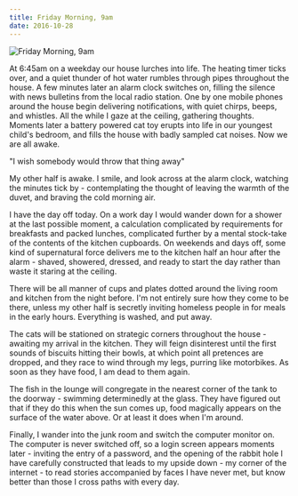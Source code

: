 ```yaml
---
title: Friday Morning, 9am
date: 2016-10-28
---
```


![Friday Morning, 9am](https://source.unsplash.com/di8ognBauG0/1600x900)

At 6:45am on a weekday our house lurches into life. The heating timer ticks over, and a quiet thunder of hot water rumbles through pipes throughout the house. A few minutes later an alarm clock switches on, filling the silence with news bulletins from the local radio station. One by one mobile phones around the house begin delivering notifications, with quiet chirps, beeps, and whistles. All the while I gaze at the ceiling, gathering thoughts. Moments later a battery powered cat toy erupts into life in our youngest child's bedroom, and fills the house with badly sampled cat noises. Now we are all awake.

"I wish somebody would throw that thing away"

My other half is awake. I smile, and look across at the alarm clock, watching the minutes tick by - contemplating the thought of leaving the warmth of the duvet, and braving the cold morning air.

I have the day off today. On a work day I would wander down for a shower at the last possible moment, a calculation complicated by requirements for breakfasts and packed lunches, complicated further by a mental stock-take of the contents of the kitchen cupboards. On weekends and days off, some kind of supernatural force delivers me to the kitchen half an hour after the alarm - shaved, showered, dressed, and ready to start the day rather than waste it staring at the ceiling.

There will be all manner of cups and plates dotted around the living room and kitchen from the night before. I'm not entirely sure how they come to be there, unless my other half is secretly inviting homeless people in for meals in the early hours. Everything is washed, and put away.

The cats will be stationed on strategic corners throughout the house - awaiting my arrival in the kitchen. They will feign disinterest until the first sounds of biscuits hitting their bowls, at which point all pretences are dropped, and they race to wind through my legs, purring like motorbikes. As soon as they have food, I am dead to them again.

The fish in the lounge will congregate in the nearest corner of the tank to the doorway - swimming determinedly at the glass. They have figured out that if they do this when the sun comes up, food magically appears on the surface of the water above. Or at least it does when I'm around.

Finally, I wander into the junk room and switch the computer monitor on. The computer is never switched off, so a login screen appears moments later - inviting the entry of a password, and the opening of the rabbit hole I have carefully constructed that leads to my upside down - my corner of the internet - to read stories accompanied by faces I have never met, but know better than those I cross paths with every day.